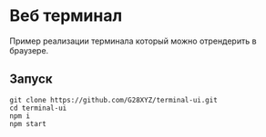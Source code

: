 # Веб терминал

Пример реализации терминала который можно отрендерить в браузере.

## Запуск

```
git clone https://github.com/G28XYZ/terminal-ui.git
cd terminal-ui
npm i
npm start
```
